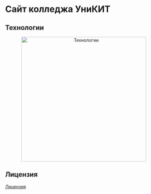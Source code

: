 # Сайт колледжа УниКИТ

## Технологии
<p align="center">
    <img src="https://i.imgur.com/7Pt8F5N.png" alt="Технологии" width="400px" height="400px"/>
</p>

## Лицензия

[Лицензия](https://github.com/spyinfo/college-website-modern/blob/master/LICENSE)
